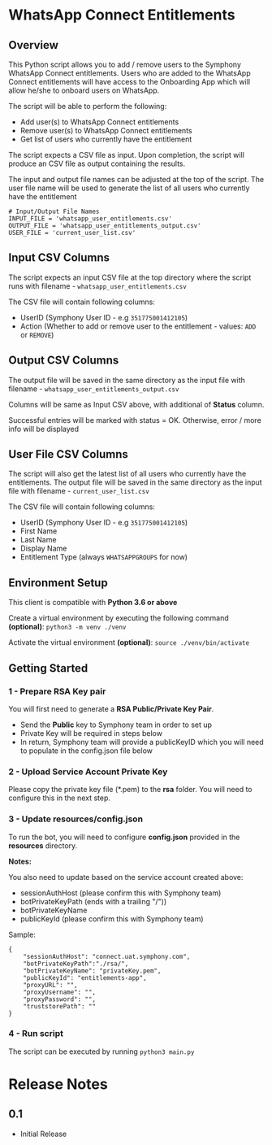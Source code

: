 # WhatsApp Connect Entitlements

## Overview
This Python script allows you to add / remove users to the Symphony WhatsApp Connect entitlements.
Users who are added to the WhatsApp Connect entitlements will have access to the Onboarding App which will allow
he/she to onboard users on WhatsApp.

The script will be able to perform the following:
- Add user(s) to WhatsApp Connect entitlements
- Remove user(s) to WhatsApp Connect entitlements
- Get list of users who currently have the entitlement

The script expects a CSV file as input.
Upon completion, the script will produce an CSV file as output containing the results.

The input and output file names can be adjusted at the top of the script. 
The user file name will be used to generate the list of all users who currently have the entitlement 

    # Input/Output File Names
    INPUT_FILE = 'whatsapp_user_entitlements.csv'
    OUTPUT_FILE = 'whatsapp_user_entitlements_output.csv'
    USER_FILE = 'current_user_list.csv'

## Input CSV Columns
The script expects an input CSV file at the top directory where the script runs with filename - ``whatsapp_user_entitlements.csv``

The CSV file will contain following columns:
- UserID (Symphony User ID - e.g ``351775001412105``)
- Action (Whether to add or remove user to the entitlement - values: ``ADD`` or ``REMOVE``)


## Output CSV Columns
The output file will be saved in the same directory as the input file with filename - ``whatsapp_user_entitlements_output.csv``

Columns will be same as Input CSV above, with additional of **Status** column.

Successful entries will be marked with status = OK. Otherwise, error / more info will be displayed

## User File CSV Columns
The script will also get the latest list of all users who currently have the entitlements.
The output file will be saved in the same directory as the input file with filename - ``current_user_list.csv``

The CSV file will contain following columns:
- UserID (Symphony User ID - e.g ``351775001412105``)
- First Name
- Last Name
- Display Name
- Entitlement Type (always ``WHATSAPPGROUPS`` for now)


## Environment Setup
This client is compatible with **Python 3.6 or above**

Create a virtual environment by executing the following command **(optional)**:
``python3 -m venv ./venv``

Activate the virtual environment **(optional)**:
``source ./venv/bin/activate``


## Getting Started
### 1 - Prepare RSA Key pair
You will first need to generate a **RSA Public/Private Key Pair**.
- Send the **Public** key to Symphony team in order to set up 
- Private Key will be required in steps below
- In return, Symphony team will provide a publicKeyID which you will need to populate in the config.json file below


### 2 - Upload Service Account Private Key
Please copy the private key file (*.pem) to the **rsa** folder. You will need to configure this in the next step.

### 3 - Update resources/config.json

To run the bot, you will need to configure **config.json** provided in the **resources** directory. 

**Notes:**

You also need to update based on the service account created above:
- sessionAuthHost (please confirm this with Symphony team)
- botPrivateKeyPath (ends with a trailing "/"))
- botPrivateKeyName
- publicKeyId (please confirm this with Symphony team)


Sample:

    {
        "sessionAuthHost": "connect.uat.symphony.com",
        "botPrivateKeyPath":"./rsa/",
        "botPrivateKeyName": "privateKey.pem",
        "publicKeyId": "entitlements-app",
        "proxyURL": "",
        "proxyUsername": "",
        "proxyPassword": "",
        "truststorePath": ""
    }

### 4 - Run script
The script can be executed by running
``python3 main.py`` 



# Release Notes

## 0.1
- Initial Release

